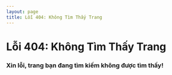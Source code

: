 ```yaml
---
layout: page
title: Lỗi 404: Không Tìm Thấy Trang
---
```

# Lỗi 404: Không Tìm Thấy Trang

### Xin lỗi, trang bạn đang tìm kiếm không được tìm thấy!